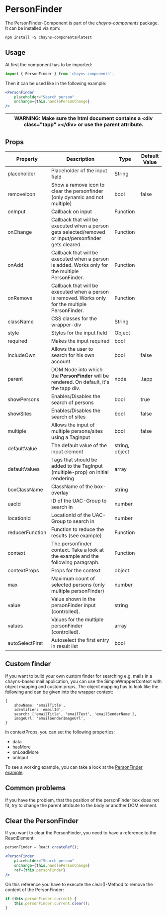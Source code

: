 # PersonFinder # 

The PersonFinder-Component is part of the *chayns-components* package. It can be installed via npm:
```
npm install -S chayns-components@latest
```

## Usage ##

At first the component has to be imported:

```jsx harmony
import { PersonFinder } from 'chayns-components';
```

Then it can be used like in the following example:

```jsx harmony
<PersonFinder
    placeholder="Search person"
    onChange={this.handlePersonChange}
/>
```

| WARNING: Make sure the html document contains a &lt;div class="tapp" &gt;&lt;/div&gt; or use the parent attribute.  |
| --- |

## Props ##

| Property      | Description                                                                                        | Type           | Default Value |
|---------------|----------------------------------------------------------------------------------------------------|----------------|---------------|
| placeholder   | Placeholder of the input field                                                                     | String         |               |
| removeIcon    | Show a remove icon to clear the personfinder (only dynamic and not multiple)                       | bool           | false         |
| onInput       | Callback on input                                                                                  | Function       |               |
| onChange      | Callback that will be executed when a person gets selected/removed or input/personfinder gets cleared.| Function    |               |
| onAdd         | Callback that will be executed when a person is added. Works only for the multiple PersonFinder.   | Function       |               |
| onRemove      | Callback that will be executed when a person is removed. Works only for the multiple PersonFinder. | Function       |               |
| className     | CSS classes for the wrapper-div                                                                    | String         |               |
| style         | Styles for the input field                                                                         | Object         |               |
| required      | Makes the input required                                                                           | bool           |               |
| includeOwn    | Allows the user to search for his own account                                                      | bool           | false         |
| parent        | DOM Node into which the **PersonFinder** will be rendered. On default, it's the tapp div.          | node           | .tapp         |
| showPersons   | Enables/Disables the search of persons                                                             | bool           | true          |
| showSites     | Enables/Disables the search of sites                                                               | bool           | false         |
| multiple      | Allows the input of multiple persons/sites using a TagInput                                        | bool           | false         |
| defaultValue  | The default value of the input element                                                             | string, object |               |
| defaultValues | Tags that should be added to the TagInput (multiple-prop) on initial rendering                     | array          |               |
| boxClassName  | ClassName of the box-overlay                                                                       | string         |               |
| uacId         | ID of the UAC-Group to search in                                                                   | number         |               |
| locationId    | LocationId of the UAC-Group to search in                                                           | number         |               |
| reducerFunction | Function to reduce the results (see example)                                                     | Function       |               |
| context       | The personfinder context. Take a look at the example and the following paragraph.                  | Function       |               |
| contextProps  | Props for the context.                                                                             | object         |               |
| max           | Maximum count of selected persons (only multiple personFinder)                                     | number         |               |
| value         | Value shown in the personFinder input (controlled).                                                | string         |               |
| values        | Values for the multiple personFinder (controlled).                                                 | array          |               |
| autoSelectFirst | Autoselect the first entry in result list                                                        | bool           |               |

## Custom finder ##
If you want to build your own custom finder for searching e.g. mails in a chayns-based mail application, you can use the SimpleWrapperContext with object mapping and custom props.
The object mapping has to look like the following and can be given into the wrapper context:
````json5
{
    showName: 'emailTitle',
    identifier: 'emailId',
    search: ['emailTitle', 'emailText', 'emailSenderName'],
    imageUrl: 'emailSenderImageUrl',
}
````
In contextProps, you can set the following properties:
- data
- hasMore
- onLoadMore
- onInput

To see a working example, you can take a look at the [PersonFinder example](https://github.com/TobitSoftware/chayns-components/blob/master/examples/react-chayns-personfinder/Example.jsx).

## Common problems ##
If you have the problem, that the position of the personFinder box does not fit, try to change the parent attribute to the body or another DOM element.

## Clear the PersonFinder ##
If you want to clear the PersonFinder, you need to have a reference to the ReactElement:
```jsx harmony
personFinder = React.createRef();

<PersonFinder
    placeholder="Search person"
    onChange={this.handlePersonChange}
    ref={this.personFinder}
/>
```
On this reference you have to execute the clear()-Method to remove the content of the PersonFinder:
```js
if (this.personFinder.current) {
    this.personFinder.current.clear();
}
```
